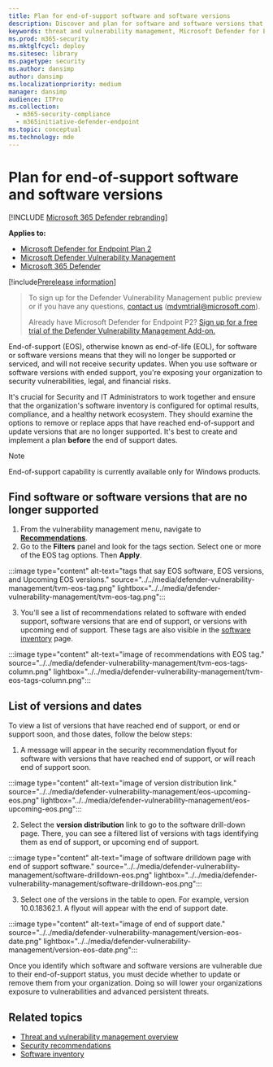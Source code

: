 ```yaml
---
title: Plan for end-of-support software and software versions
description: Discover and plan for software and software versions that are no longer supported and won't receive security updates.
keywords: threat and vulnerability management, Microsoft Defender for Endpoint tvm security recommendation, cybersecurity recommendation, actionable security recommendation
ms.prod: m365-security
ms.mktglfcycl: deploy
ms.sitesec: library
ms.pagetype: security
ms.author: dansimp
author: dansimp
ms.localizationpriority: medium
manager: dansimp
audience: ITPro
ms.collection:
  - m365-security-compliance
  - m365initiative-defender-endpoint
ms.topic: conceptual
ms.technology: mde
---
```

# Plan for end-of-support software and software versions

[!INCLUDE [Microsoft 365 Defender rebranding](../../includes/microsoft-defender.md)]

**Applies to:**

- [Microsoft Defender for Endpoint Plan 2](https://go.microsoft.com/fwlink/?linkid=2154037)
- [Microsoft Defender Vulnerability Management](index.yml)
- [Microsoft 365 Defender](https://go.microsoft.com/fwlink/?linkid=2118804)

[!include[Prerelease information](../../includes/prerelease.md)]

> To sign up for the Defender Vulnerability Management public preview or if you have any questions, [contact us](mailto:mdvmtrial@microsoft.com) (mdvmtrial@microsoft.com).
>
> Already have  Microsoft Defender for Endpoint P2? [Sign up for a free trial of the Defender Vulnerability Management Add-on.](https://signup.microsoft.com/get-started/signup?products=5908ecaa-b8a7-4a04-b6c0-d44fd934b6f2)

End-of-support (EOS), otherwise known as end-of-life (EOL), for software or software versions means that they will no longer be supported or serviced, and will not receive security updates. When you use software or software versions with ended support, you're exposing your organization to security vulnerabilities, legal, and financial risks.

It's crucial for Security and IT Administrators to work together and ensure that the organization's software inventory is configured for optimal results, compliance, and a healthy network ecosystem. They should examine the options to remove or replace apps that have reached end-of-support and update versions that are no longer supported. It's best to create and implement a plan **before** the end of support dates.

> [!NOTE]
> End-of-support capability is currently available only for Windows products.

## Find software or software versions that are no longer supported

1. From the vulnerability management menu, navigate to [**Recommendations**](tvm-security-recommendation.md).
2. Go to the **Filters** panel and look for the tags section. Select one or more of the EOS tag options. Then **Apply**.

:::image type="content" alt-text="tags that say EOS software, EOS versions, and Upcoming EOS versions." source="../../media/defender-vulnerability-management/tvm-eos-tag.png" lightbox="../../media/defender-vulnerability-management/tvm-eos-tag.png":::

3. You'll see a list of recommendations related to software with ended support, software versions that are end of support, or versions with upcoming end of support. These tags are also visible in the [software inventory](tvm-software-inventory.md) page.

:::image type="content" alt-text="image of recommendations with EOS tag." source="../../media/defender-vulnerability-management/tvm-eos-tags-column.png" lightbox="../../media/defender-vulnerability-management/tvm-eos-tags-column.png":::

## List of versions and dates

To view a list of versions that have reached end of support, or end or support soon, and those dates, follow the below steps:

1. A message will appear in the security recommendation flyout for software with versions that have reached end of support, or will reach end of support soon.

:::image type="content" alt-text="image of version distribution link." source="../../media/defender-vulnerability-management/eos-upcoming-eos.png" lightbox="../../media/defender-vulnerability-management/eos-upcoming-eos.png":::

2. Select the **version distribution** link to go to the software drill-down page. There, you can see a filtered list of versions with tags identifying them as end of support, or upcoming end of support.

:::image type="content" alt-text="image of software drilldown page with end of support software." source="../../media/defender-vulnerability-management/software-drilldown-eos.png" lightbox="../../media/defender-vulnerability-management/software-drilldown-eos.png":::

3. Select one of the versions in the table to open. For example, version 10.0.18362.1. A flyout will appear with the end of support date.

:::image type="content" alt-text="image of end of support date." source="../../media/defender-vulnerability-management/version-eos-date.png" lightbox="../../media/defender-vulnerability-management/version-eos-date.png":::

Once you identify which software and software versions are vulnerable due to their end-of-support status, you must decide whether to update or remove them from your organization. Doing so will lower your organizations exposure to vulnerabilities and advanced persistent threats.

## Related topics

- [Threat and vulnerability management overview](defender-vulnerability-management.md)
- [Security recommendations](tvm-security-recommendation.md)
- [Software inventory](tvm-software-inventory.md)
